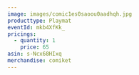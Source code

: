 ```yaml
---
image: images/comic1es0saoou0aadhqh.jpg
producttype: Playmat
eventId: mkb4XfKk_
pricings:
  - quantity: 1
    price: 65
asin: s-Ncx68HIxq
merchandise: comiket
---
```


